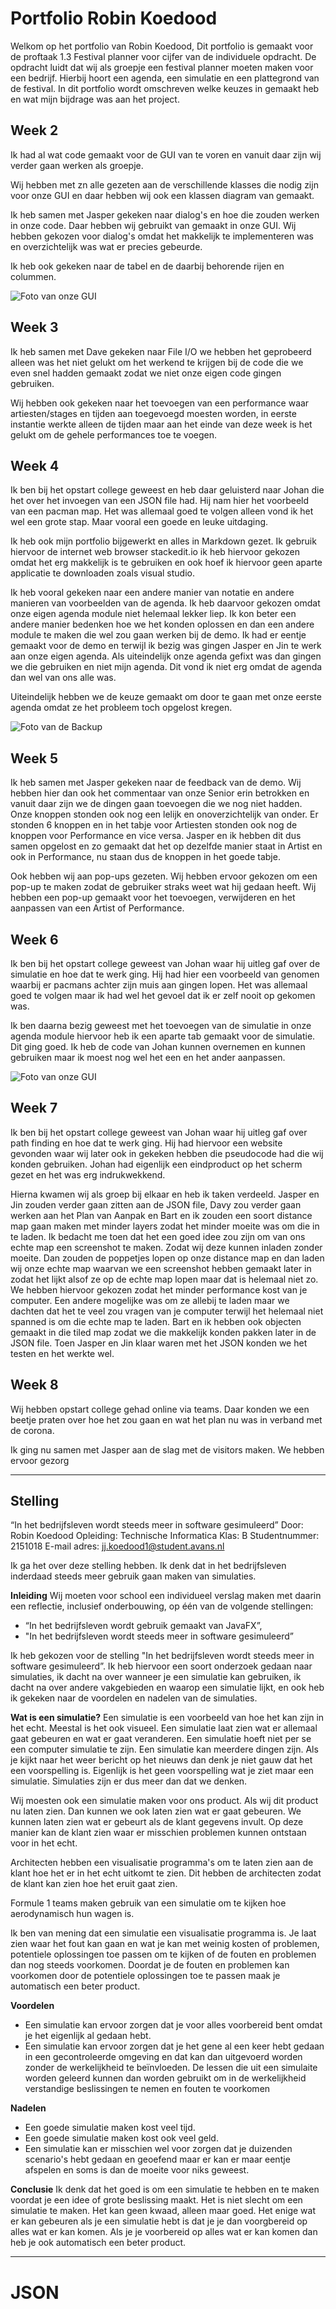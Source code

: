

# Portfolio Robin Koedood
Welkom op het portfolio van Robin Koedood, Dit portfolio is gemaakt voor de proftaak 1.3 Festival planner voor cijfer van de individuele opdracht. De opdracht luidt dat wij als groepje een festival planner moeten maken voor een bedrijf. Hierbij hoort een agenda, een simulatie en een plattegrond van de festival. In dit portfolio wordt omschreven welke keuzes in gemaakt heb en wat mijn bijdrage was aan het project.

## Week 2
Ik had al wat code gemaakt voor de GUI van te voren en vanuit daar zijn wij verder gaan werken als groepje.

Wij hebben met zn alle gezeten aan de verschillende klasses die nodig zijn voor onze GUI en daar hebben wij ook een klassen diagram van gemaakt.

Ik heb samen met Jasper gekeken naar dialog's en hoe die zouden werken in onze code. Daar hebben wij gebruikt van gemaakt in onze GUI. Wij hebben gekozen voor dialog's omdat het makkelijk te implementeren was en overzichtelijk was wat er precies gebeurde. 

Ik heb ook gekeken naar de tabel en de daarbij behorende rijen en colummen.

![Foto van onze GUI](https://github.com/Jaspervanes-github/proftaak-P1.3-B2/blob/master/portfolio's/resources/Robin/Agenda_GUI_voorbeeld.png)

## Week 3
Ik heb samen met Dave gekeken naar  File I/O we hebben het geprobeerd alleen was het niet gelukt om het werkend te krijgen bij de code die we even snel hadden gemaakt zodat we niet onze eigen code gingen gebruiken. 

Wij hebben ook gekeken naar het toevoegen van een performance waar artiesten/stages en tijden aan toegevoegd moesten worden, in eerste instantie werkte alleen de tijden maar aan het einde van deze week is het gelukt om de gehele performances toe te voegen. 

## Week 4
Ik ben bij het opstart college geweest en heb daar geluisterd naar Johan die het over het invoegen van een JSON file had. Hij nam hier het voorbeeld van een pacman map. Het was allemaal goed te volgen alleen vond ik het wel een grote stap. Maar vooral een goede en leuke uitdaging.

Ik heb ook mijn portfolio bijgewerkt en alles in Markdown gezet. Ik gebruik hiervoor de internet web browser stackedit.io ik heb hiervoor gekozen omdat het erg makkelijk is te gebruiken en ook hoef ik hiervoor geen aparte applicatie te downloaden zoals visual studio.

Ik heb vooral gekeken naar een andere manier van notatie en andere manieren van voorbeelden van de agenda. Ik heb daarvoor gekozen omdat onze eigen agenda module niet helemaal lekker liep. Ik kon beter een andere manier bedenken hoe we het konden oplossen en dan een andere module te maken die wel zou gaan werken bij de demo. Ik had er eentje gemaakt voor de demo en terwijl ik bezig was gingen Jasper en Jin te werk aan onze eigen agenda. Als uiteindelijk onze agenda gefixt was dan gingen we die gebruiken en niet mijn agenda. Dit vond ik niet erg omdat de agenda dan wel van ons alle was.

Uiteindelijk hebben we de keuze gemaakt om door te gaan met onze eerste agenda omdat ze het probleem toch opgelost kregen.

![Foto van de Backup](https://github.com/Jaspervanes-github/proftaak-P1.3-B2/blob/master/portfolio's/resources/Robin/Agenda_andere_versie.png)

## Week 5
Ik heb samen met Jasper gekeken naar de feedback van de demo. Wij hebben hier dan ook het commentaar van onze Senior erin betrokken en vanuit daar zijn we de dingen gaan toevoegen die we nog niet hadden. Onze knoppen stonden ook nog een lelijk en onoverzichtelijk van onder. Er stonden 6 knoppen en in het tabje voor Artiesten stonden ook nog de knoppen voor Performance en vice versa. Jasper en ik hebben dit dus samen opgelost en zo gemaakt dat het op dezelfde manier staat in Artist en ook in Performance, nu staan dus de knoppen in het goede tabje.

Ook hebben wij aan pop-ups gezeten. Wij hebben ervoor gekozen om een pop-up te maken zodat de gebruiker straks weet wat hij gedaan heeft. Wij hebben een pop-up gemaakt voor het toevoegen, verwijderen en het aanpassen van een Artist of Performance.
 
## Week 6
Ik ben bij het opstart college geweest van Johan waar hij uitleg gaf over de simulatie en hoe dat te werk ging. Hij had hier een voorbeeld van genomen waarbij er pacmans achter zijn muis aan gingen lopen. Het was allemaal goed te volgen maar ik had wel het gevoel dat ik er zelf nooit op gekomen was.

Ik ben daarna bezig geweest met het toevoegen van de simulatie in onze agenda module hiervoor heb ik een aparte tab gemaakt voor de simulatie. Dit ging goed. Ik heb de code van Johan kunnen overnemen en kunnen gebruiken maar ik moest nog wel het een en het ander aanpassen.

![Foto van onze GUI](https://github.com/Jaspervanes-github/proftaak-P1.3-B2/blob/master/portfolio's/resources/Robin/Simulatie_Voorbeeld.png)

## Week 7
Ik ben bij het opstart college geweest van Johan waar hij uitleg gaf over path finding en hoe dat te werk ging. Hij had hiervoor een website gevonden waar wij later ook in gekeken hebben die pseudocode had die wij konden gebruiken. Johan had eigenlijk een eindproduct op het scherm gezet en het was erg indrukwekkend.

Hierna kwamen wij als groep bij elkaar en heb ik taken verdeeld. Jasper en Jin zouden verder gaan zitten aan de JSON file, Davy zou verder gaan werken aan het Plan van Aanpak en Bart en ik zouden een soort distance map gaan maken met minder layers zodat het minder moeite was om die in te laden. Ik bedacht me toen dat het een goed idee zou zijn om van ons echte map een screenshot te maken. Zodat wij deze kunnen inladen zonder moeite.
Dan zouden de poppetjes lopen op onze distance map en dan laden wij onze echte map waarvan we een screenshot hebben gemaakt later in zodat het lijkt alsof ze op de echte map lopen maar dat is helemaal niet zo. We hebben hiervoor gekozen zodat het minder performance kost van je computer. Een andere mogelijke was om ze allebij te laden maar we dachten dat het te veel zou vragen van je computer terwijl het helemaal niet spanned is om die echte map te laden. Bart en ik hebben ook objecten gemaakt in die tiled map zodat we die makkelijk konden pakken later in de JSON file. Toen Jasper en Jin klaar waren met het JSON konden we het testen en het werkte wel. 

## Week 8
Wij hebben opstart college gehad online via teams. Daar konden we een beetje praten over hoe het zou gaan en wat het plan nu was in verband met de corona.

Ik ging nu samen met Jasper aan de slag met de visitors maken. We hebben ervoor gezorg


---
## Stelling
“In het bedrijfsleven wordt steeds meer in software gesimuleerd”
Door: Robin Koedood
Opleiding: Technische Informatica
Klas: B
Studentnummer: 2151018
E-mail adres: [jj.koedood1@student.avans.nl](mailto:jj.koedood1@student.avans.nl)

Ik ga het over deze stelling hebben. 
Ik denk dat in het bedrijfsleven inderdaad steeds meer gebruik gaan maken van simulaties. 

**Inleiding**
Wij moeten voor school een individueel verslag maken met daarin een reflectie, inclusief onderbouwing, op één van de volgende stellingen:
* “In het bedrijfsleven wordt gebruik gemaakt van JavaFX”,
* "In het bedrijfsleven wordt steeds meer in software gesimuleerd”

Ik heb gekozen voor de stelling "In het bedrijfsleven wordt steeds meer in software gesimuleerd”.
Ik heb hiervoor een soort onderzoek gedaan naar simulaties, ik dacht na over wanneer je een simulatie kan gebruiken, ik dacht na over andere vakgebieden en waarop een simulatie lijkt, en ook heb ik gekeken naar de voordelen en nadelen van de simulaties.

**Wat is een simulatie?**
Een simulatie is een voorbeeld van hoe het kan zijn in het echt. Meestal is het ook visueel. Een simulatie laat zien wat er allemaal gaat gebeuren en wat er gaat veranderen. Een simulatie hoeft niet per se een computer simulatie te zijn. Een simulatie kan meerdere dingen zijn. Als je kijkt naar het weer bericht op het nieuws dan denk je niet gauw dat het een voorspelling is. Eigenlijk is het geen voorspelling wat je ziet maar een simulatie. Simulaties zijn er dus meer dan dat we denken.

Wij moesten ook een simulatie maken voor ons product. Als wij dit product nu laten zien. Dan kunnen we ook laten zien wat er gaat gebeuren. We kunnen laten zien wat er gebeurt als de klant gegevens invult. Op deze manier kan de klant zien waar er misschien problemen kunnen ontstaan voor in het echt.

Architecten hebben een visualisatie programma's om te laten zien aan de klant hoe het er in het echt uitkomt te zien. Dit hebben de architecten zodat de klant kan zien hoe het eruit gaat zien.

Formule 1 teams maken gebruik van een simulatie om te kijken hoe aerodynamisch hun wagen is.

Ik ben van mening dat een simulatie een visualisatie programma is. Je laat zien waar het fout kan gaan en wat je kan met weinig kosten of problemen, potentiele oplossingen toe passen om te kijken of de fouten en problemen dan nog steeds voorkomen. Doordat je de fouten en problemen kan voorkomen door de potentiele oplossingen toe te passen maak je automatisch een beter product. 

**Voordelen**

* Een simulatie kan ervoor zorgen dat je voor alles voorbereid bent omdat je het eigenlijk al gedaan hebt.
* Een simulatie kan ervoor zorgen dat je het gene al een keer hebt gedaan in een gecontroleerde omgeving en dat kan dan uitgevoerd worden zonder de werkelijkheid te beïnvloeden. De lessen die uit een simulaite worden geleerd kunnen dan worden gebruikt om in de werkelijkheid verstandige beslissingen te nemen en fouten te voorkomen

**Nadelen**
* Een goede simulatie maken kost veel tijd.
* Een goede simulatie maken kost ook veel geld.
* Een simulatie kan er misschien wel voor zorgen dat je duizenden scenario's hebt gedaan en geoefend maar er kan er maar eentje afspelen en soms is dan de moeite voor niks geweest.


**Conclusie**
Ik denk dat het goed is om een simulatie te hebben en te maken voordat je een idee of grote beslissing maakt.
Het is niet slecht om een simulatie te maken. Het kan geen kwaad, alleen maar goed. Het enige wat er kan gebeuren als je een simulatie hebt is dat je je dan voorgbereid op alles wat er kan komen. Als je je voorbereid op alles wat er kan komen dan heb je ook automatisch een beter product. 

---

# JSON


